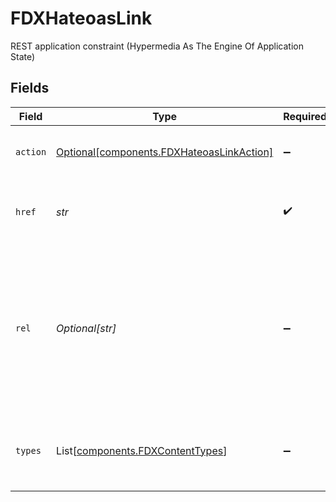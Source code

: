 # FDXHateoasLink

REST application constraint (Hypermedia As The Engine Of Application State)


## Fields

| Field                                                                                                                                                                | Type                                                                                                                                                                 | Required                                                                                                                                                             | Description                                                                                                                                                          | Example                                                                                                                                                              |
| -------------------------------------------------------------------------------------------------------------------------------------------------------------------- | -------------------------------------------------------------------------------------------------------------------------------------------------------------------- | -------------------------------------------------------------------------------------------------------------------------------------------------------------------- | -------------------------------------------------------------------------------------------------------------------------------------------------------------------- | -------------------------------------------------------------------------------------------------------------------------------------------------------------------- |
| `action`                                                                                                                                                             | [Optional[components.FDXHateoasLinkAction]](../../models/components/fdxhateoaslinkaction.md)                                                                         | :heavy_minus_sign:                                                                                                                                                   | HTTP Method to use for the request                                                                                                                                   |                                                                                                                                                                      |
| `href`                                                                                                                                                               | *str*                                                                                                                                                                | :heavy_check_mark:                                                                                                                                                   | URL to invoke the action on the resource                                                                                                                             | https://api.fi.com/fdx/v4/accounts/12345                                                                                                                             |
| `rel`                                                                                                                                                                | *Optional[str]*                                                                                                                                                      | :heavy_minus_sign:                                                                                                                                                   | Relation of this link to its containing entity, as defined by and with many example relation values at [IETF RFC5988](https://datatracker.ietf.org/doc/html/rfc5988) |                                                                                                                                                                      |
| `types`                                                                                                                                                              | List[[components.FDXContentTypes](../../models/components/fdxcontenttypes.md)]                                                                                       | :heavy_minus_sign:                                                                                                                                                   | Content-types that can be used in the Accept header                                                                                                                  |                                                                                                                                                                      |